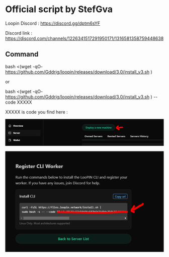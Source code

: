 # Official script by StefGva

Loopin Discord : https://discord.gg/dptm6sYF

Discord link : https://discord.com/channels/1226341517291950171/1316581358759448638

## Command

bash <(wget -qO- https://github.com/Gddrig/loopin/releases/download/3.0/install_v3.sh )

or 

bash <(wget -qO- https://github.com/Gddrig/loopin/releases/download/3.0/install_v3.sh ) --code XXXXX

XXXXX is code you find here :

![alt text](https://github.com/Gddrig/loopin/blob/main/deploy.PNG)

![alt text](https://github.com/Gddrig/loopin/blob/main/code.PNG)
